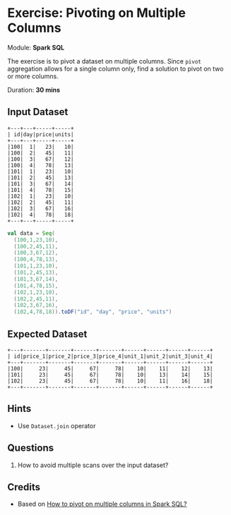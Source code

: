 # Exercise: Pivoting on Multiple Columns

Module: **Spark SQL**

The exercise is to pivot a dataset on multiple columns. Since `pivot` aggregation allows for a single column only, find a solution to pivot on two or more columns.

Duration: **30 mins**

## Input Dataset

```text
+---+---+-----+-----+
| id|day|price|units|
+---+---+-----+-----+
|100|  1|   23|   10|
|100|  2|   45|   11|
|100|  3|   67|   12|
|100|  4|   78|   13|
|101|  1|   23|   10|
|101|  2|   45|   13|
|101|  3|   67|   14|
|101|  4|   78|   15|
|102|  1|   23|   10|
|102|  2|   45|   11|
|102|  3|   67|   16|
|102|  4|   78|   18|
+---+---+-----+-----+
```

```scala
val data = Seq(
  (100,1,23,10),
  (100,2,45,11),
  (100,3,67,12),
  (100,4,78,13),
  (101,1,23,10),
  (101,2,45,13),
  (101,3,67,14),
  (101,4,78,15),
  (102,1,23,10),
  (102,2,45,11),
  (102,3,67,16),
  (102,4,78,18)).toDF("id", "day", "price", "units")
```

## Expected Dataset

```text
+---+-------+-------+-------+-------+------+------+------+------+
| id|price_1|price_2|price_3|price_4|unit_1|unit_2|unit_3|unit_4|
+---+-------+-------+-------+-------+------+------+------+------+
|100|     23|     45|     67|     78|    10|    11|    12|    13|
|101|     23|     45|     67|     78|    10|    13|    14|    15|
|102|     23|     45|     67|     78|    10|    11|    16|    18|
+---+-------+-------+-------+-------+------+------+------+------+
```

<!--
val daily_prices = data.withColumn("daily_price", concat(lit("price_"), $"day"))
val prices = daily_prices.groupBy("id").pivot("daily_price").agg(first($"price"))

val daily_units = data.withColumn("daily_unit", concat(lit("unit_"), $"day"))
val units = daily_units.groupBy("id").pivot("daily_unit").agg(first($"units"))

val solution = prices.join(units, "id").orderBy("id")
-->

## Hints

* Use `Dataset.join` operator

## Questions

1. How to avoid multiple scans over the input dataset?

## Credits

* Based on [How to pivot on multiple columns in Spark SQL?](https://stackoverflow.com/q/45035940/1305344)
